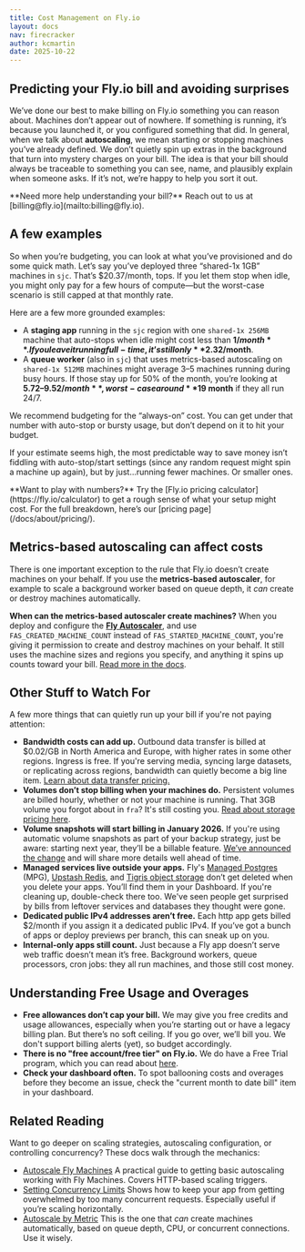 ```yaml
---
title: Cost Management on Fly.io
layout: docs
nav: firecracker
author: kcmartin
date: 2025-10-22
---
```


## Predicting your Fly.io bill and avoiding surprises

We’ve done our best to make billing on Fly.io something you can reason about. Machines don’t appear out of nowhere. If something is running, it’s because you launched it, or you configured something that did. In general, when we talk about **autoscaling**, we mean starting or stopping machines you’ve already defined. We don’t quietly spin up extras in the background that turn into mystery charges on your bill. The idea is that your bill should always be traceable to something you can see, name, and plausibly explain when someone asks. If it’s not, we’re happy to help you sort it out.

<div class="callout">
**Need more help understanding your bill?** Reach out to us at [billing@fly.io](mailto:billing@fly.io).
</div>

## A few examples

So when you’re budgeting, you can look at what you’ve provisioned and do some quick math. Let’s say you’ve deployed three “shared-1x 1GB” machines in `sjc`. That’s $20.37/month, tops. If you let them stop when idle, you might only pay for a few hours of compute—but the worst-case scenario is still capped at that monthly rate.

Here are a few more grounded examples:

- A **staging app** running in the  `sjc` region with one `shared-1x 256MB` machine that auto-stops when idle might cost less than **$1/month**. If you leave it running full-time, it’s still only **$2.32/month**.
- A **queue worker** (also in `sjc`) that uses metrics-based autoscaling on `shared-1x 512MB` machines might average 3–5 machines running during busy hours. If those stay up for 50% of the month, you’re looking at **$5.72–9.52/month**, worst-case around **$19 month** if they all run 24/7.

We recommend budgeting for the “always-on” cost. You can get under that number with auto-stop or bursty usage, but don’t depend on it to hit your budget.

If your estimate seems high, the most predictable way to save money isn’t fiddling with auto-stop/start settings (since any random request might spin a machine up again), but by just…running fewer machines. Or smaller ones.

<div class="callout">
**Want to play with numbers?** Try the [Fly.io pricing calculator](https://fly.io/calculator) to get a rough sense of what your setup might cost. For the full breakdown, here’s our [pricing page](/docs/about/pricing/).
</div>

## Metrics-based autoscaling can affect costs

There is one important exception to the rule that Fly.io doesn’t create machines on your behalf. If you use the **metrics-based autoscaler**, for example to scale a background worker based on queue depth, it _can_ create or destroy machines automatically.

**When can the metrics-based autoscaler create machines?** When you deploy and configure the [**Fly Autoscaler**](/docs/launch/autoscale-by-metric/), and use `FAS_CREATED_MACHINE_COUNT` instead of `FAS_STARTED_MACHINE_COUNT`, you're giving it permission to create and destroy machines on your behalf. It still uses the machine sizes and regions you specify, and anything it spins up counts toward your bill. [Read more in the docs](/docs/launch/autoscale-by-metric/).

## Other Stuff to Watch For

A few more things that can quietly run up your bill if you're not paying attention:

- **Bandwidth costs can add up.** Outbound data transfer is billed at $0.02/GB in North America and Europe, with higher rates in some other regions. Ingress is free. If you're serving media, syncing large datasets, or replicating across regions, bandwidth can quietly become a big line item. [Learn about data transfer pricing.](/docs/about/pricing/#data-transfer-pricing)
- **Volumes don’t stop billing when your machines do.** Persistent volumes are billed hourly, whether or not your machine is running. That 3GB volume you forgot about in `fra`? It's still costing you. [Read about storage pricing here](/docs/about/pricing/#volumes).
- **Volume snapshots will start billing in January 2026.** If you're using automatic volume snapshots as part of your backup strategy, just be aware: starting next year, they’ll be a billable feature. [We’ve announced the change](https://community.fly.io/t/we-are-going-to-start-charging-for-volume-snapshots-from-january-2026/26202) and will share more details well ahead of time.
- **Managed services live outside your apps.** Fly's [Managed Postgres](/docs/mpg/overview/) (MPG), [Upstash Redis](/docs/upstash/redis/), and [Tigris object storage](/docs/tigris/) don’t get deleted when you delete your apps. You’ll find them in  your Dashboard. If you're cleaning up, double-check there too. We've seen people get surprised by bills from leftover services and databases they thought were gone.
- **Dedicated public IPv4 addresses aren’t free.** Each http app gets billed $2/month if you assign it a dedicated public IPv4. If you’ve got a bunch of apps or deploy previews per branch, this can sneak up on you.
- **Internal-only apps still count.** Just because a Fly app doesn’t serve web traffic doesn’t mean it’s free. Background workers, queue processors, cron jobs: they all run machines, and those still cost money.

## Understanding Free Usage and Overages

- **Free allowances don’t cap your bill.** We may give you free credits and usage allowances, especially when you’re starting out or have a legacy billing plan. But there’s no soft ceiling. If you go over, we’ll bill you. We don't support billing alerts (yet), so budget accordingly.
- **There is no "free account/free tier" on Fly.io.** We do have a Free Trial program, which you can read about [here](/docs/about/free-trial/).
- **Check your dashboard often.** To spot ballooning costs and overages before they become an issue, check the "current month to date bill" item in your dashboard.

## Related Reading

Want to go deeper on scaling strategies, autoscaling configuration, or controlling concurrency? These docs walk through the mechanics:

- [Autoscale Fly Machines](/docs/blueprints/autoscale-machines/) A practical guide to getting basic autoscaling working with Fly Machines. Covers HTTP-based scaling triggers.
- [Setting Concurrency Limits](/docs/blueprints/setting-concurrency-limits/) Shows how to keep your app from getting overwhelmed by too many concurrent requests. Especially useful if you’re scaling horizontally.
- [Autoscale by Metric](/docs/launch/autoscale-by-metric/) This is the one that _can_ create machines automatically, based on queue depth, CPU, or concurrent connections. Use it wisely.
